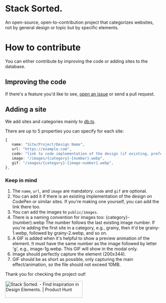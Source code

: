 # Stack Sorted.

An open-source, open-to-contribution project that categorizes websites, not by general design or topic but by specific elements.

# How to contribute

You can either contribute by improving the code or adding sites to the database.

## Improving the code

If there's a feature you'd like to see, [open an issue](https://github.com/juxtopposed/stacksorted/issues) or send a pull request.

## Adding a site

We add sites and categories mainly to [db.ts](./src/lib/db.ts).

There are up to 5 properties you can specify for each site:

```ts
{
   name: "Site/Project/Design Name",
   url: "https://example.com",
   code: "link to code implementation of the design (if existing, preferrably on Codepen)",
   image: "/images/{category}-{number}.webp",
   gif: "/images/{category}-{image-number}.webp",
},
```

### Keep in mind

1. The `name`, `url`, and `image` are mandatory. `code` and `gif` are optional.
2. You can add it if there is an existing implementation of the design on CodePen or similar sites. If you're making one yourself, you can add the link there too.
3. You can add the images to `public/images`.
4. There is a naming convention for images too: {category}-{number}.webp
   The number follows the last existing image number. If you're adding the first site in a category, e.g., grainy, then it'd be grainy-1.webp, followed by grainy-2.webp, and so on.
5. A GIF is added when it's helpful to show a preview animation of the element. It must have the same number as the image followed by letter 'g', e.g., image-1g.webp. This GIF will show in the modal only.
6. Image should perfectly capture the element (200x344).
7. GIF should be as short as possible, only capturing the main effect/animation, so the file should not exceed 10MB.

Thank you for checking the project out!

<a href="https://www.producthunt.com/products/stack-sorted/reviews?utm_source=badge-product_review&utm_medium=badge&utm_souce=badge-stack&#0045;sorted" target="_blank"><img src="https://api.producthunt.com/widgets/embed-image/v1/product_review.svg?product_id=543544&theme=dark" alt="Stack&#0032;Sorted&#0046; - Find&#0032;Inspiration&#0032;in&#0032;Design&#0032;Elements&#0046; | Product Hunt" style="width: 250px; height: 54px;" width="250" height="54" /></a>
